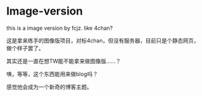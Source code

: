 # Image-version
this is a image version by fcjz. like 4chan?

这是拿来练手的图像版项目，对标4chan，但没有服务器，目前只是个静态网页，做个样子罢了。

其实还是一直在想TW能不能拿来做图像版……？

咦，等等，这个东西能用来做blog吗？

感觉他会成为一个新奇的博客主题。
